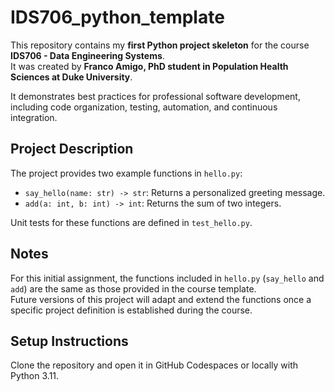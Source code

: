# IDS706_python_template

This repository contains my **first Python project skeleton** for the course **IDS706 - Data Engineering Systems**.  
It was created by **Franco Amigo, PhD student in Population Health Sciences at Duke University**.

It demonstrates best practices for professional software development, including code organization, testing, automation, and continuous integration.

## Project Description
The project provides two example functions in `hello.py`:
- `say_hello(name: str) -> str`: Returns a personalized greeting message.
- `add(a: int, b: int) -> int`: Returns the sum of two integers.

Unit tests for these functions are defined in `test_hello.py`.
## Notes

For this initial assignment, the functions included in `hello.py` (`say_hello` and `add`) are the same as those provided in the course template.  
Future versions of this project will adapt and extend the functions once a specific project definition is established during the course.

## Setup Instructions
Clone the repository and open it in GitHub Codespaces or locally with Python 3.11.
